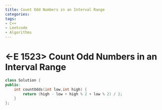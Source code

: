 ```yaml
---
title: Count Odd Numbers in an Interval Range
categories:
tags:
- C++
- Leetcode
- Algorithms
---
```


# <-E 1523> Count Odd Numbers in an Interval Range

```c++
class Solution {
public:
    int countOdds(int low,int high) {
        return (high - low + high % 2 + low % 2) / 2;
    }
};
```

